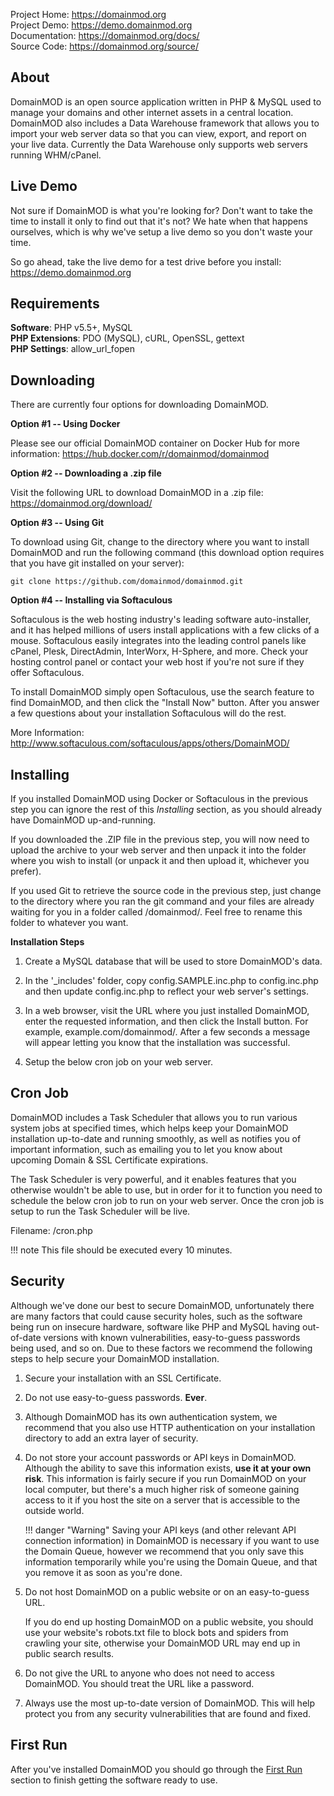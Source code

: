 Project Home: <https://domainmod.org>  
Project Demo: <https://demo.domainmod.org>  
Documentation: <https://domainmod.org/docs/>  
Source Code: <https://domainmod.org/source/>

About
-----
DomainMOD is an open source application written in PHP & MySQL used to manage your domains and other internet assets in a central location. DomainMOD also includes a Data Warehouse framework that allows you to import your web server data so that you can view, export, and report on your live data. Currently the Data Warehouse only supports web servers running WHM/cPanel.

Live Demo
---------
Not sure if DomainMOD is what you're looking for? Don't want to take the time to install it only to find out that it's not? We hate when that happens ourselves, which is why we've setup a live demo so you don't waste your time.

So go ahead, take the live demo for a test drive before you install: <https://demo.domainmod.org>

Requirements
------------
**Software**: PHP v5.5+, MySQL  
**PHP Extensions**: PDO (MySQL), cURL, OpenSSL, gettext  
**PHP Settings**: allow_url_fopen  

Downloading
-----------
There are currently four options for downloading DomainMOD.

**Option #1 -- Using Docker**

Please see our official DomainMOD container on Docker Hub for more information: https://hub.docker.com/r/domainmod/domainmod

**Option #2 -- Downloading a .zip file**  

Visit the following URL to download DomainMOD in a .zip file: <https://domainmod.org/download/>

**Option #3 -- Using Git**  

To download using Git, change to the directory where you want to install DomainMOD and run the following command (this download option requires that you have git installed on your server):

    git clone https://github.com/domainmod/domainmod.git

**Option #4 -- Installing via Softaculous**  

Softaculous is the web hosting industry's leading software auto-installer, and it has helped millions of users install applications with a few clicks of a mouse. Softaculous easily integrates into the leading control panels like cPanel, Plesk, DirectAdmin, InterWorx, H-Sphere, and more. Check your hosting control panel or contact your web host if you're not sure if they offer Softaculous.

To install DomainMOD simply open Softaculous, use the search feature to find DomainMOD, and then click the "Install Now" button. After you answer a few questions about your installation Softaculous will do the rest.

More Information: <http://www.softaculous.com/softaculous/apps/others/DomainMOD/>

Installing
----------
If you installed DomainMOD using Docker or Softaculous in the previous step you can ignore the rest of this *Installing* section, as you should already have DomainMOD up-and-running.

If you downloaded the .ZIP file in the previous step, you will now need to upload the archive to your web server and then unpack it into the folder where you wish to install (or unpack it and then upload it, whichever you prefer).

If you used Git to retrieve the source code in the previous step, just change to the directory where you ran the git command and your files are already waiting for you in a folder called /domainmod/. Feel free to rename this folder to whatever you want.

**Installation Steps**

1. Create a MySQL database that will be used to store DomainMOD's data.

2. In the '_includes' folder, copy config.SAMPLE.inc.php to config.inc.php and then update config.inc.php to reflect your web server's settings.

3. In a web browser, visit the URL where you just installed DomainMOD, enter the requested information, and then click the Install button. For example, example.com/domainmod/. After a few seconds a message will appear letting you know that the installation was successful.

4. Setup the below cron job on your web server.

Cron Job
--------
DomainMOD includes a Task Scheduler that allows you to run various system jobs at specified times, which helps keep your DomainMOD installation up-to-date and running smoothly, as well as notifies you of important information, such as emailing you to let you know about upcoming Domain & SSL Certificate expirations.

The Task Scheduler is very powerful, and it enables features that you otherwise wouldn't be able to use, but in order for it to function you need to schedule the below cron job to run on your web server. Once the cron job is setup to run the Task Scheduler will be live.

Filename: /cron.php

!!! note
    This file should be executed every 10 minutes.

Security
--------
Although we've done our best to secure DomainMOD, unfortunately there are many factors that could cause security holes, such as the software being run on insecure hardware, software like PHP and MySQL having out-of-date versions with known vulnerabilities, easy-to-guess passwords being used, and so on. Due to these factors we recommend the following steps to help secure your DomainMOD installation.

1. Secure your installation with an SSL Certificate.

2. Do not use easy-to-guess passwords. **Ever**.

3. Although DomainMOD has its own authentication system, we recommend that you also use HTTP authentication on your installation directory to add an extra layer of security.

4. Do not store your account passwords or API keys in DomainMOD. Although the ability to save this information exists, **use it at your own risk**. This information is fairly secure if you run DomainMOD on your local computer, but there's a much higher risk of someone gaining access to it if you host the site on a server that is accessible to the outside world.

    !!! danger "Warning"
        Saving your API keys (and other relevant API connection information) in DomainMOD is necessary if you want to use the Domain Queue, however we recommend that you only save this information temporarily while you're using the Domain Queue, and that you remove it as soon as you're done.

5. Do not host DomainMOD on a public website or on an easy-to-guess URL.

    If you do end up hosting DomainMOD on a public website, you should use your website's robots.txt file to block bots and spiders from crawling your site, otherwise your DomainMOD URL may end up in public search results.

6. Do not give the URL to anyone who does not need to access DomainMOD. You should treat the URL like a password.

7. Always use the most up-to-date version of DomainMOD. This will help protect you from any security vulnerabilities that are found and fixed.

First Run
---------
After you've installed DomainMOD you should go through the [First Run](first-run.md) section to finish getting the software ready to use.
